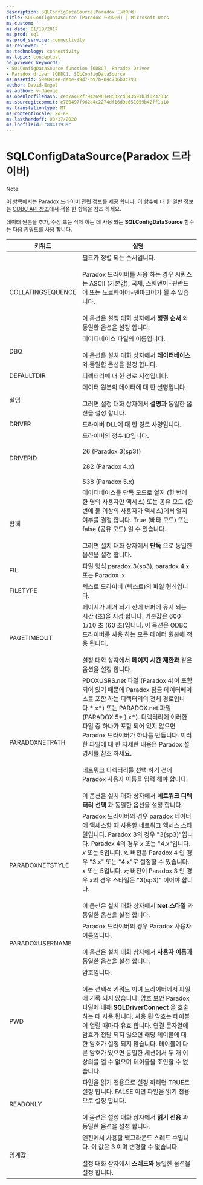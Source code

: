 ```yaml
---
description: SQLConfigDataSource(Paradox 드라이버)
title: SQLConfigDataSource (Paradox 드라이버) | Microsoft Docs
ms.custom: ''
ms.date: 01/19/2017
ms.prod: sql
ms.prod_service: connectivity
ms.reviewer: ''
ms.technology: connectivity
ms.topic: conceptual
helpviewer_keywords:
- SQLConfigDataSource function [ODBC], Paradox Driver
- Paradox driver [ODBC], SQLConfigDataSource
ms.assetid: 59e84c4e-debe-49d7-b97b-84c736b0c793
author: David-Engel
ms.author: v-daenge
ms.openlocfilehash: ced7a482f79426961e8532cd343691b3f023703c
ms.sourcegitcommit: e700497f962e4c2274df16d9e651059b42ff1a10
ms.translationtype: MT
ms.contentlocale: ko-KR
ms.lasthandoff: 08/17/2020
ms.locfileid: "88411939"
---
```

# <a name="sqlconfigdatasource-paradox-driver"></a>SQLConfigDataSource(Paradox 드라이버)
> [!NOTE]  
>  이 항목에서는 Paradox 드라이버 관련 정보를 제공 합니다. 이 함수에 대 한 일반 정보는 [ODBC API 참조](../../odbc/reference/syntax/odbc-api-reference.md)에서 적절 한 항목을 참조 하세요.  
  
 데이터 원본을 추가, 수정 또는 삭제 하는 데 사용 되는 **SQLConfigDataSource** 함수는 다음 키워드를 사용 합니다.  
  
|키워드|설명|  
|-------------|-----------------|  
|COLLATINGSEQUENCE|필드가 정렬 되는 순서입니다.<br /><br /> Paradox 드라이버를 사용 하는 경우 시퀀스는 ASCII (기본값), 국제, 스웨덴어-핀란드어 또는 노르웨이어-덴마크어가 될 수 있습니다.<br /><br /> 이 옵션은 설정 대화 상자에서 **정렬 순서** 와 동일한 옵션을 설정 합니다.|  
|DBQ|데이터베이스 파일의 이름입니다.<br /><br /> 이 옵션은 설치 대화 상자에서 **데이터베이스** 와 동일한 옵션을 설정 합니다.|  
|DEFAULTDIR|디렉터리에 대 한 경로 지정입니다.|  
|설명|데이터 원본의 데이터에 대 한 설명입니다.<br /><br /> 그러면 설정 대화 상자에서 **설명과** 동일한 옵션을 설정 합니다.|  
|DRIVER|드라이버 DLL에 대 한 경로 사양입니다.|  
|DRIVERID|드라이버의 정수 ID입니다.<br /><br /> 26 (Paradox 3(sp3))<br /><br /> 282 (Paradox 4.x)<br /><br /> 538 (Paradox 5.x)|  
|함께|데이터베이스를 단독 모드로 열지 (한 번에 한 명의 사용자만 액세스) 또는 공유 모드 (한 번에 둘 이상의 사용자가 액세스)에서 열지 여부를 결정 합니다. True (배타 모드) 또는 false (공유 모드) 일 수 있습니다.<br /><br /> 그러면 설치 대화 상자에서 **단독** 으로 동일한 옵션을 설정 합니다.|  
|FIL|파일 형식 paradox 3(sp3), paradox 4.x 또는 Paradox .x|  
|FILETYPE|텍스트 드라이버 (텍스트)의 파일 형식입니다.|  
|PAGETIMEOUT|페이지가 제거 되기 전에 버퍼에 유지 되는 시간 (초)을 지정 합니다. 기본값은 600 1/10 초 (60 초)입니다. 이 옵션은 ODBC 드라이버를 사용 하는 모든 데이터 원본에 적용 됩니다.<br /><br /> 설정 대화 상자에서 **페이지 시간 제한과** 같은 옵션을 설정 합니다.|  
|PARADOXNETPATH|PDOXUSRS.net 파일 (Paradox 4)이 포함 되어 있기 때문에 Paradox 잠금 데이터베이스를 포함 하는 디렉터리의 전체 경로입니다.* x*) 또는 PARADOX.net 파일 (PARADOX 5* ) x*). 디렉터리에 이러한 파일 중 하나가 포함 되어 있지 않으면 Paradox 드라이버가 하나를 만듭니다. 이러한 파일에 대 한 자세한 내용은 Paradox 설명서를 참조 하세요.<br /><br /> 네트워크 디렉터리를 선택 하기 전에 Paradox 사용자 이름을 입력 해야 합니다.<br /><br /> 이 옵션은 설치 대화 상자에서 **네트워크 디렉터리 선택** 과 동일한 옵션을 설정 합니다.|  
|PARADOXNETSTYLE|Paradox 드라이버의 경우 paradox 데이터에 액세스할 때 사용할 네트워크 액세스 스타일입니다. Paradox 3의 경우 "3(sp3)"입니다. Paradox 4의 경우 *x* 또는 "4.x"입니다. *x* 또는 5입니다. *x*. 버전은 Paradox 4 인 경우 "3.x" 또는 "4.x"로 설정할 수 있습니다. *x* 또는 5입니다. *x*; 버전이 Paradox 3 인 경우 *x*의 경우 스타일은 "3(sp3)" 이어야 합니다.<br /><br /> 이 옵션은 설치 대화 상자에서 **Net 스타일** 과 동일한 옵션을 설정 합니다.|  
|PARADOXUSERNAME|Paradox 드라이버의 경우 Paradox 사용자 이름입니다.<br /><br /> 이 옵션은 설치 대화 상자에서 **사용자 이름과** 동일한 옵션을 설정 합니다.|  
|PWD|암호입니다.<br /><br /> 이는 선택적 키워드 이며 드라이버에서 파일에 기록 되지 않습니다. 암호 보안 Paradox 파일에 대해 **SQLDriverConnect** 을 호출 하는 데 사용 됩니다. 사용 된 암호는 테이블이 열릴 때마다 유효 합니다. 연결 문자열에 암호가 전달 되지 않으면 해당 테이블에 대 한 암호가 설정 되지 않습니다. 테이블에 다른 암호가 있으면 동일한 세션에서 두 개 이상의를 열 수 없으며 테이블을 조인할 수 없습니다.|  
|READONLY|파일을 읽기 전용으로 설정 하려면 TRUE로 설정 합니다. FALSE 이면 파일을 읽기 전용으로 설정 합니다.<br /><br /> 이 옵션은 설정 대화 상자에서 **읽기 전용** 과 동일한 옵션을 설정 합니다.|  
|임계값|엔진에서 사용할 백그라운드 스레드 수입니다. 이 값은 3 이며 변경할 수 없습니다.<br /><br /> 설정 대화 상자에서 **스레드와** 동일한 옵션을 설정 합니다.|
